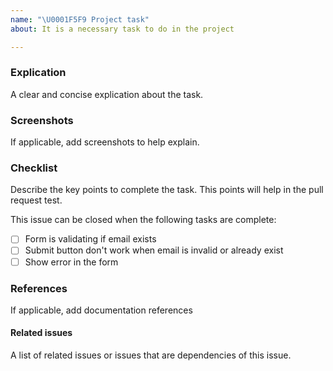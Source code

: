 ```yaml
---
name: "\U0001F5F9 Project task"
about: It is a necessary task to do in the project

---
```


### Explication
 A clear and concise explication about the task.

### Screenshots
 If applicable, add screenshots to help explain.

### Checklist
 Describe the key points to complete the task. This points will help in the pull request test.

 This issue can be closed when the following tasks are complete:
 
 - [ ] Form is validating if email exists
 - [ ] Submit button don't work when email is invalid or already exist
 - [ ] Show error in the form 
 
### References
 If applicable, add documentation references
 
#### Related issues
 A list of related issues or issues that are dependencies of this issue.
